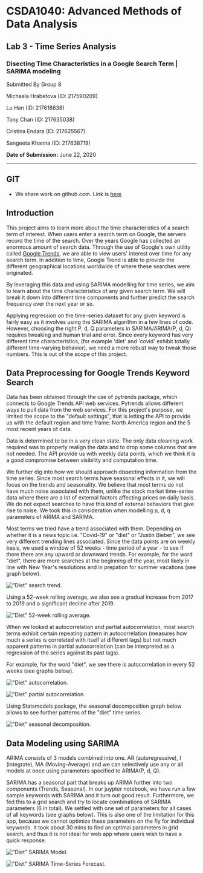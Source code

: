 # CSDA1040: Advanced Methods of Data Analysis

## Lab 3 - Time Series Analysis

### Disecting Time Characteristics in a Google Search Term | SARIMA modeling

Submitted By Group 8

Michaela Hrabetova (ID: 217590209)

Lu Han (ID: 217618638)

Tony Chan (ID: 217635038)

Cristina Endara (ID: 217625567)

Sangeeta Khanna (ID: 217638719)

**Date of Submission:** June 22, 2020

---

## GIT

- We share work on github.com. Link is [here](https://github.com/todatech/csda-lab.git)


## Introduction

This project aims to learn more about the time characteristics of a search term of interest. When users enter a search term on Google, the servers record the time of the search. Over the years Google has collected an enormous amount of search data. Through the use of Google's own utility called [Google Trends](https://trends.google.com/trends/?geo=US), we are able to view users' interest over time for any search term. In addition to time, Google Trend is able to provide the different geographical locations worldwide of where these searches were originated.

By leveraging this data and using SARIMA modelling for time series, we aim to learn about the time characteristics of any given search term. We will break it down into different time components and further predict the search frequency over the next year or so.

Applying regression on the time-series dataset for any given keyword is fairly easy as it involves using the SARIMA algorithm in a few lines of code. However, choosing the right P, d, Q parameters in SARIMA/ARIMA(P, d, Q) requires tweaking and human trial and error. Since every keyword has very different time characteristics, (for example 'diet' and 'covid' exhibit totally different time-varying behavior), we need a more robust way to tweak those numbers. This is out of the scope of this project.


## Data Preprocessing for Google Trends Keyword Search

Data has been obtained through the use of pytrends package, which connects to Google Trends API web services. Pytrends allows different ways to pull data from the web services. For this project's purpose, we limited the scope to the "default settings", that is letting the API to provide us with the default region and time frame: North America region and the 5 most recent years of data.

Data is determined to be in a very clean state. The only data cleaning work required was to properly realign the data and to drop some columns that are not needed. The API provide us with weekly data points, which we think it is a good compromise between visibility and computalion time.

We further dig into how we should approach dissecting information from the time series. Since most search terms have seasonal effects in it, we will focus on the trends and seasonality. We believe that most terms do not have much noise associated with them, unlike the stock market time-series data where there are a lot of external factors affecting prices on daily basis. We do not expect searches to have this kind of external behaviors that give rise to noise. We took this in consideration when modelling p, d, q parameters of ARIMA and SARIMA.

Most terms we tried have a trend associated with them. Depending on whether it is a news topic i.e. "Covid-19" or "diet" or "Justin Bieber", we see very different trending lines associated. Since the data points are on weekly basis, we used a window of 52 weeks - time period of a year - to see if there there are any upward or downward trends. For example, for the word "diet", there are more searches at the beginning of the year, most likely in line with New Year's resolutions and in prepation for summer vacations (see graph below).

!["Diet" search trend.](src/pic31.png)

Using a 52-week rolling average, we also see a gradual increase from 2017 to 2019 and a significant decline after 2019.

!["Diet" 52-week rolling average.](src/pic32.png)

When we looked at autocorrelation and partial autocorrelation, most search terms exhibit certain repeating pattern in autocorrelation (measures how much a series is correlated with itself at different lags) but not much apparent patterns in partial autocorrelation (can be interpreted as a regression of the series against its past lags).

For example, for the word "diet", we see there is autocorrelation in every 52 weeks (see graphs below).

!["Diet" autocorrelation.](src/pic33.png)

!["Diet" partial autocorrelation.](src/pic34.png)

Using Statsmodels package, the seasonal decomposition graph below allows to see further patterns of the "diet" time series.

!["Diet" seasonal decomposition.](src/pic35.png)


## Data Modeling using SARIMA

ARIMA consists of 3 models combined into one. AR (autoregressive), I (integrate), MA (Moving-Average) and we can selectively use any or all models at once using parameters specified to ARIMA(P, d, Q).

SARIMA has a seasonal part that breaks up ARIMA further into two components (Trends, Seasonal). In our juypter notebook, we have run a few sample keywords with SARIMA and it turn out good result. Furthermore, we fed this to a grid search and try to locate combinations of SARIMA parameters (6 in total). We settled with one set of parameters for all cases of all keywords (see graphs below). This is also one of the limitation for this app, because we cannot optimize these parameters on the fly for individual keywords. It took about 30 mins to find an optimal parameters in grid search, and thus it is not ideal for web app where users wish to have a quick response.

!["Diet" SARIMA Model.](src/pic36.png)


!["Diet" SARIMA Time-Series Forecast.](src/pic36.png)

